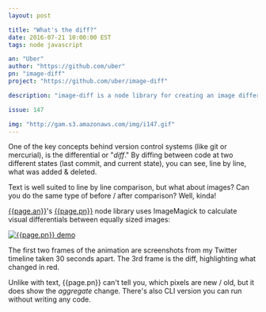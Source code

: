 ```yaml
---
layout: post

title: "What's the diff?"
date: 2016-07-21 10:00:00 EST
tags: node javascript

an: "Uber"
author: "https://github.com/uber"
pn: "image-diff"
project: "https://github.com/uber/image-diff"

description: "image-diff is a node library for creating an image differential between two images using ImageMagick."

issue: 147

img: "http://gam.s3.amazonaws.com/img/i147.gif"
---
```


One of the key concepts behind version control systems (like git or mercurial), is the differential or "_diff_." By diffing between code at two different states (last commit, and current state), you can see, line by line, what was added &amp; deleted.

Text is well suited to line by line comparison, but what about images? Can you do the same type of before / after comparison? Well, kinda!

[{{page.an}}]({{page.author}})'s [{{page.pn}}]({{page.project}}) node library uses ImageMagick to calculate visual differentials between equally sized images:

<a href="{{page.img}}" title="{{page.pn}} demo" class="demo"><img src="{{page.img}}" alt="{{page.pn}} demo" class="demo"/></a>

The first two frames of the animation are screenshots from my Twitter timeline taken 30 seconds apart. The 3rd frame is the diff, highlighting what changed in red.

Unlike with text, {{page.pn}} can't tell you, which pixels are new / old, but it does show the _aggregate_ change. There's also CLI version you can run without writing any code.
